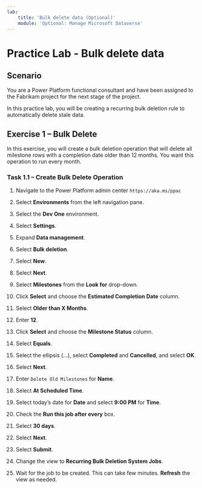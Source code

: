 ```yaml
---
lab:
    title: 'Bulk delete data (Optional)'
    module: 'Optional: Manage Microsoft Dataverse'
---
```


# Practice Lab - Bulk delete data

## Scenario

You are a Power Platform functional consultant and have been assigned to the Fabrikam project for the next stage of the project.

In this practice lab, you will be creating a recurring bulk deletion rule to automatically delete stale data.

## Exercise 1 – Bulk Delete

In this exercise, you will create a bulk deletion operation that will delete all milestone rows with a completion date older than 12 months. You want this operation to run every month.

### Task 1.1 – Create Bulk Delete Operation

1. Navigate to the Power Platform admin center `https://aka.ms/ppac`

1. Select **Environments** from the left navigation pane.

1. Select the **Dev One** environment.

1. Select **Settings**.

1. Expand **Data management**.

1. Select **Bulk deletion**.

1. Select **New**.

1. Select **Next**.

1. Select **Milestones** from the **Look for** drop-down.

1. Click **Select** and choose the **Estimated Completion Date** column.

1. Select **Older than X Months**.

1. Enter **12**.

1. Click **Select** and choose the **Milestone Status** column.

1. Select **Equals**.

1. Select the ellipsis (...), select **Completed** and **Cancelled**, and select **OK**.

1. Select **Next**.

1. Enter `Delete Old Milestones` for **Name**.

1. Select **At Scheduled Time**.

1. Select today’s date for **Date** and select **9:00 PM** for **Time**.

1. Check the **Run this job after every** box.

1. Select **30 days**.

1. Select **Next**.

1. Select **Submit**.

1. Change the view to **Recurring Bulk Deletion System Jobs**.

1. Wait for the job to be created. This can take few minutes. **Refresh** the view as needed.
